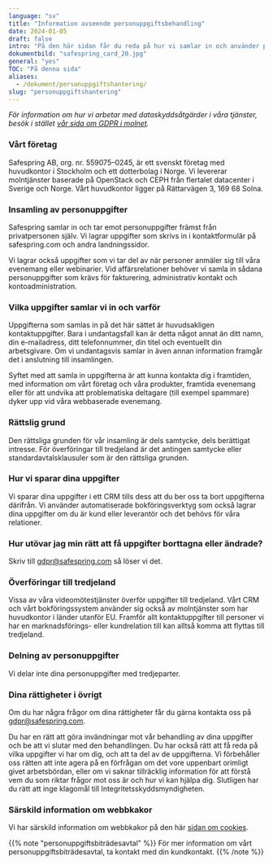 ```yaml
---
language: "sv"
title: "Information avseende personuppgifts­behandling"
date: 2024-01-05
draft: false
intro: "På den här sidan får du reda på hur vi samlar in och använder personuppgifter på vår webbplats."
dokumentbild: "safespring_card_20.jpg"
general: "yes"
TOC: "På denna sida"
aliases:
  - /dokument/personuppgiftshantering/
slug: "personuppgiftshantering"
---
```


_För information om hur vi arbetar med dataskyddsåtgärder i våra tjänster, besök i stället [vår sida om GDPR i molnet](/gdpr)._

### Vårt företag

Safespring AB, org. nr. 559075–0245, är ett svenskt företag med huvudkontor i Stockholm och ett dotterbolag i Norge. Vi levererar molntjänster baserade på OpenStack och CEPH från flertalet datacenter i Sverige och Norge. Vårt huvudkontor ligger på Rättarvägen 3, 169 68 Solna.

### Insamling av personuppgifter

Safespring samlar in och tar emot personuppgifter främst från privatpersonen själv. Vi lagrar uppgifter som skrivs in i kontaktformulär på safespring.com och andra landningssidor.

Vi lagrar också uppgifter som vi tar del av när personer anmäler sig till våra evenemang eller webinarier. Vid affärsrelationer behöver vi samla in sådana personuppgifter som krävs för fakturering, administrativ kontakt och kontoadministration.

### Vilka uppgifter samlar vi in och varför

Uppgifterna som samlas in på det här sättet är huvudsakligen kontaktuppgifter. Bara i undantagsfall kan är detta något annat än ditt namn, din e-mailadress, ditt telefonnummer, din titel och eventuellt din arbetsgivare. Om vi undantagsvis samlar in även annan information framgår det i anslutning till insamlingen.

Syftet med att samla in uppgifterna är att kunna kontakta dig i framtiden, med information om vårt företag och våra produkter, framtida evenemang eller för att undvika att problematiska deltagare (till exempel spammare) dyker upp vid våra webbaserade evenemang.

### Rättslig grund

Den rättsliga grunden för vår insamling är dels samtycke, dels berättigat intresse. För överföringar till tredjeland är det antingen samtycke eller standardavtalsklausuler som är den rättsliga grunden.

### Hur vi sparar dina uppgifter

Vi sparar dina uppgifter i ett CRM tills dess att du ber oss ta bort uppgifterna därifrån. Vi använder automatiserade bokföringsverktyg som också lagrar dina uppgifter om du är kund eller leverantör och det behövs för våra relationer.

### Hur utövar jag min rätt att få uppgifter borttagna eller ändrade?

Skriv till gdpr@safespring.com så löser vi det.

### Överföringar till tredjeland

Vissa av våra videomötestjänster överför uppgifter till tredjeland. Vårt CRM och vårt bokföringssystem använder sig också av molntjänster som har huvudkontor i länder utanför EU. Framför allt kontaktuppgifter till personer vi har en marknadsförings- eller kundrelation till kan alltså komma att flyttas till tredjeland.

### Delning av personuppgifter

Vi delar inte dina personuppgifter med tredjeparter.

### Dina rättigheter i övrigt

Om du har några frågor om dina rättigheter får du gärna kontakta oss på gdpr@safespring.com.

Du har en rätt att göra invändningar mot vår behandling av dina uppgifter och be att vi slutar med den behandlingen. Du har också rätt att få reda på vilka uppgifter vi har om dig, och att ta del av de uppgifterna. Vi förbehåller oss rätten att inte agera på en förfrågan om det vore uppenbart orimligt givet arbetsbördan, eller om vi saknar tillräcklig information för att förstå vem du som riktar frågor mot oss är och hur vi kan hjälpa dig. Slutligen har du rätt att inge klagomål till Integritetsskyddsmyndigheten.

### Särskild information om webbkakor

Vi har särskild information om webbkakor på den här [sidan om cookies](https://www.safespring.com/dokument/cookies/).

{{% note "personuppgifts­biträdesavtal" %}}
För mer information om vårt personuppgiftsbiträdesavtal, ta kontakt med din kundkontakt.
{{% /note %}}
